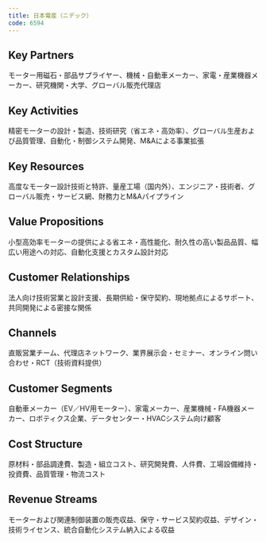 ```yaml
---
title: 日本電産（ニデック）
code: 6594
---
```


## Key Partners
モーター用磁石・部品サプライヤー、機械・自動車メーカー、家電・産業機器メーカー、研究機関・大学、グローバル販売代理店

## Key Activities
精密モーターの設計・製造、技術研究（省エネ・高効率）、グローバル生産および品質管理、自動化・制御システム開発、M&Aによる事業拡張

## Key Resources
高度なモーター設計技術と特許、量産工場（国内外）、エンジニア・技術者、グローバル販売・サービス網、財務力とM&Aパイプライン

## Value Propositions
小型高効率モーターの提供による省エネ・高性能化、耐久性の高い製品品質、幅広い用途への対応、自動化支援とカスタム設計対応

## Customer Relationships
法人向け技術営業と設計支援、長期供給・保守契約、現地拠点によるサポート、共同開発による密接な関係

## Channels
直販営業チーム、代理店ネットワーク、業界展示会・セミナー、オンライン問い合わせ・RCT（技術資料提供）

## Customer Segments
自動車メーカー（EV／HV用モーター）、家電メーカー、産業機械・FA機器メーカー、ロボティクス企業、データセンター・HVACシステム向け顧客

## Cost Structure
原材料・部品調達費、製造・組立コスト、研究開発費、人件費、工場設備維持・投資費、品質管理・物流コスト

## Revenue Streams
モーターおよび関連制御装置の販売収益、保守・サービス契約収益、デザイン・技術ライセンス、統合自動化システム納入による収益
